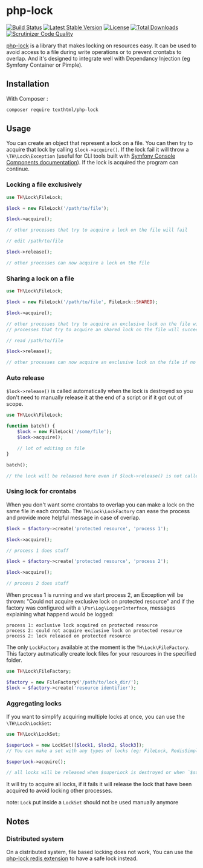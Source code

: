 # php-lock

[![Build Status](https://travis-ci.org/texthtml/php-lock.svg?branch=master)](https://travis-ci.org/texthtml/php-lock)
[![Latest Stable Version](https://poser.pugx.org/texthtml/php-lock/v/stable.svg)](https://packagist.org/packages/texthtml/php-lock)
[![License](https://poser.pugx.org/texthtml/php-lock/license.svg)](http://www.gnu.org/licenses/agpl-3.0.html)
[![Total Downloads](https://poser.pugx.org/texthtml/php-lock/downloads.svg)](https://packagist.org/packages/texthtml/php-lock)
[![Scrutinizer Code Quality](https://scrutinizer-ci.com/g/texthtml/php-lock/badges/quality-score.png?b=master)](https://scrutinizer-ci.com/g/texthtml/php-lock/?branch=master)

[php-lock](https://packagist.org/packages/texthtml/php-lock) is a library that makes locking on resources easy. It can be used to avoid access to a file during write operations or to prevent crontabs to overlap. And it's designed to integrate well with Dependancy Injection (eg Symfony Container or Pimple).

## Installation

With Composer :

```bash
composer require texthtml/php-lock
```

## Usage

You can create an object that represent a lock on a file. You can then try to acquire that lock by calling `$lock->acquire()`. If the lock fail it will throw a `\TH\Lock\Exception` (useful for CLI tools built with [Symfony Console Components documentation](http://symfony.com/doc/current/components/console/introduction.html)). If the lock is acquired the program can continue.

### Locking a file exclusively

```php
use TH\Lock\FileLock;

$lock = new FileLock('/path/to/file');

$lock->acquire();

// other processes that try to acquire a lock on the file will fail

// edit /path/to/file

$lock->release();

// other processes can now acquire a lock on the file
```

### Sharing a lock on a file

```php
use TH\Lock\FileLock;

$lock = new FileLock('/path/to/file', FileLock::SHARED);

$lock->acquire();

// other processes that try to acquire an exclusive lock on the file will fail,
// processes that try to acquire an shared lock on the file will succeed

// read /path/to/file

$lock->release();

// other processes can now acquire an exclusive lock on the file if no other shared lock remains.
```

### Auto release

`$lock->release()` is called automatically when the lock is destroyed so you don't need to manually release it at the end of a script or if it got out of scope.

```php
use TH\Lock\FileLock;

function batch() {
    $lock = new FileLock('/some/file');
    $lock->acquire();

    // lot of editing on file
}

batch();

// the lock will be released here even if $lock->release() is not called in batch()
```

### Using lock for crontabs

When you don't want some crontabs to overlap you can make a lock on the same file in each crontab. The `TH\Lock\LockFactory` can ease the process and provide more helpful message in case of overlap.

```php
$lock = $factory->create('protected resource', 'process 1');

$lock->acquire();

// process 1 does stuff
```

```php
$lock = $factory->create('protected resource', 'process 2');

$lock->acquire();

// process 2 does stuff
```

When process 1 is running and we start process 2, an Exception will be thrown: "Could not acquire exclusive lock on protected resource" and if the factory was configured with a `\Psr\Log\LoggerInterface`, messages explaining what happend would be logged:

    process 1: exclusive lock acquired on protected resource
    process 2: could not acquire exclusive lock on protected resource
    process 2: lock released on protected resource

The only `LockFactory` available at the moment is the `TH\Lock\FileFactory`. This factory autmatically create lock files for your resources in the specified folder.

```php
use TH\Lock\FileFactory;

$factory = new FileFactory('/path/to/lock_dir/');
$lock = $factory->create('resource identifier');
```

### Aggregating locks

If you want to simplify acquiring multiple locks at once, you can use the `\TH\Lock\LockSet`:

```php
use TH\Lock\LockSet;

$superLock = new LockSet([$lock1, $lock2, $lock3]);
// You can make a set with any types of locks (eg: FileLock, RedisSimpleLock or another nested LockSet)

$superLock->acquire();

// all locks will be released when $superLock is destroyed or when `$superLock->release()` is called
```

It will try to acquire all locks, if it fails it will release the lock that have been acquired to avoid locking other processes.

note: `Lock` put inside a `LockSet` should not be used manually anymore

## Notes

### Distributed system

On a distributed system, file based locking does not work, You can use the [php-lock redis extension](https://github.com/texthtml/php-lock-redis) to have a safe lock instead.
